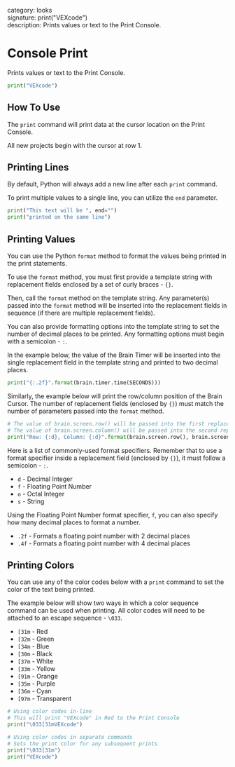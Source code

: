 category: looks  
signature: print("VEXcode")  
description: Prints values or text to the Print Console.  

# Console Print

Prints values or text to the Print Console.

```python
print("VEXcode")
```

## How To Use

The `print` command will print data at the cursor location on the Print Console.

All new projects begin with the cursor at row 1.

## Printing Lines

By default, Python will always add a new line after each `print` command.

To print multiple values to a single line, you can utilize the `end` parameter.

```python
print("This text will be ", end="")
print("printed on the same line")
```

## Printing Values

You can use the Python `format` method to format the values being printed in the print statements.

To use the `format` method, you must first provide a template string with replacement fields enclosed by a set of curly braces - `{}`.

Then, call the `format` method on the template string. Any parameter(s) passed into the `format` method will be inserted into the replacement fields in sequence (if there are multiple replacement fields).

You can also provide formatting options into the template string to set the number of decimal places to be printed. Any formatting options must begin with a semicolon - `:`.

In the example below, the value of the Brain Timer will be inserted into the single replacement field in the template string and printed to two decimal places.

```python
print("{:.2f}".format(brain.timer.time(SECONDS)))
```

Similarly, the example below will print the row/column position of the Brain Cursor. The number of replacement fields (enclosed by `{}`) must match the number of parameters passed into the `format` method.

```python
# The value of brain.screen.row() will be passed into the first replacement field
# The value of brain.screen.column() will be passed into the second replacement field
print("Row: {:d}, Column: {:d}".format(brain.screen.row(), brain.screen.column()))
```

Here is a list of commonly-used format specifiers. Remember that to use a format specifier inside a replacement field (enclosed by `{}`), it must follow a semicolon - `:`.

* `d` - Decimal Integer
* `f` - Floating Point Number
* `o` - Octal Integer
* `s` - String

Using the Floating Point Number format specifier, `f`, you can also specify how many decimal places to format a number.

* `.2f` - Formats a floating point number with 2 decimal places
* `.4f` - Formats a floating point number with 4 decimal places

## Printing Colors

You can use any of the color codes below with a `print` command to set the color of the text being printed.

The example below will show two ways in which a color sequence command can be used when printing. All color codes will need to be attached to an escape sequence - `\033`.

* `[31m` - Red
* `[32m` - Green
* `[34m` - Blue
* `[30m` - Black
* `[37m` - White
* `[33m` - Yellow
* `[91m` - Orange
* `[35m` - Purple
* `[36m` - Cyan
* `[97m` - Transparent

```python
# Using color codes in-line
# This will print "VEXcode" in Red to the Print Console
print("\033[31mVEXcode")

# Using color codes in separate commands
# Sets the print color for any subsequent prints
print("\033[31m")
print("VEXcode")
```

<advanced>
</advanced>
